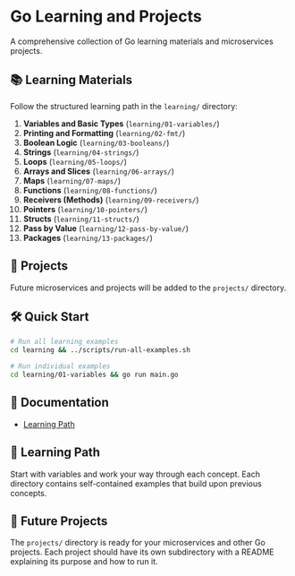 # Go Learning and Projects

A comprehensive collection of Go learning materials and microservices projects.

## 📚 Learning Materials

Follow the structured learning path in the `learning/` directory:

1. **Variables and Basic Types** (`learning/01-variables/`)
2. **Printing and Formatting** (`learning/02-fmt/`)
3. **Boolean Logic** (`learning/03-booleans/`)
4. **Strings** (`learning/04-strings/`)
5. **Loops** (`learning/05-loops/`)
6. **Arrays and Slices** (`learning/06-arrays/`)
7. **Maps** (`learning/07-maps/`)
8. **Functions** (`learning/08-functions/`)
9. **Receivers (Methods)** (`learning/09-receivers/`)
10. **Pointers** (`learning/10-pointers/`)
11. **Structs** (`learning/11-structs/`)
12. **Pass by Value** (`learning/12-pass-by-value/`)
13. **Packages** (`learning/13-packages/`)

## 🚀 Projects

Future microservices and projects will be added to the `projects/` directory.

## 🛠️ Quick Start

```bash
# Run all learning examples
cd learning && ../scripts/run-all-examples.sh

# Run individual examples
cd learning/01-variables && go run main.go
```

## 📖 Documentation

- [Learning Path](docs/learning-path.md)

## 🎯 Learning Path

Start with variables and work your way through each concept. Each directory contains self-contained examples that build upon previous concepts.

## 🚀 Future Projects

The `projects/` directory is ready for your microservices and other Go projects. Each project should have its own subdirectory with a README explaining its purpose and how to run it.
